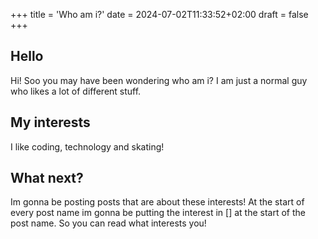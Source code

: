 +++
title = 'Who am i?'
date = 2024-07-02T11:33:52+02:00
draft = false
+++

## Hello

Hi! Soo you may have been wondering who am i? I am just a normal guy who likes a lot of different stuff.

## My interests

I like coding, technology and skating!

## What next?

Im gonna be posting posts that are about these interests! At the start of every post name im gonna be putting the interest in [] at the start of the post name. So you can read what interests you!